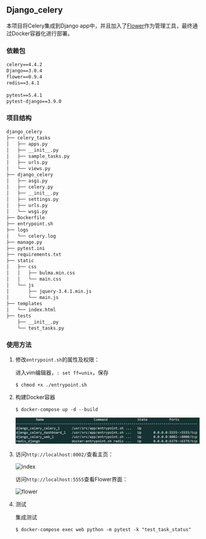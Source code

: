 ## Django_celery

本项目将Celery集成到Django app中，并且加入了[Flower]( https://flower.readthedocs.io/en/latest/ )作为管理工具，最终通过Docker容器化进行部署。

### 依赖包

```text
celery==4.4.2
Django==3.0.4
flower==0.9.4
redis==3.4.1

pytest==5.4.1
pytest-django==3.9.0
```

### 项目结构

```text
django_celery
├── celery_tasks
│   ├── apps.py
│   ├── __init__.py
│   ├── sample_tasks.py
│   ├── urls.py
│   └── views.py
├── django_celery
│   ├── asgi.py
│   ├── celery.py
│   ├── __init__.py
│   ├── settings.py
│   ├── urls.py
│   └── wsgi.py
├── Dockerfile
├── entrypoint.sh
├── logs
│   └── celery.log
├── manage.py
├── pytest.ini
├── requirements.txt
├── static
│   ├── css
│   │   ├── bulma.min.css
│   │   └── main.css
│   └── js
│       ├── jquery-3.4.1.min.js
│       └── main.js
├── templates
│   └── index.html
├── tests
    ├── __init__.py
    └── test_tasks.py
```

### 使用方法

1. 修改`entrypoint.sh`的属性及权限：

   进入vim编辑器，`: set ff=unix`，保存

   ```shell
   $ chmod +x ./entrypoint.sh
   ```

2. 构建Docker容器

   ```shell
   $ docker-compose up -d --build
   ```

   ![docker_ps]( https://github.com/LMFrank/django_celery/blob/master/images/docker_ps.bmp )

3. 访问`http://localhost:8002/`查看主页：

   ![index]( https://github.com/LMFrank/django_celery/blob/master/images/index.bmp )

   访问`http://localhost:5555`查看Flower界面：

   ![flower]( https://github.com/LMFrank/django_celery/blob/master/images/dashboard.bmp )

4. 测试

   集成测试

   ```shell
   $ docker-compose exec web python -m pytest -k "test_task_status"
   ```

   

